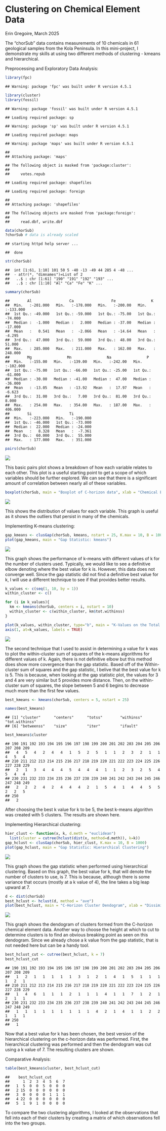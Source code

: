 Clustering on Chemical Element Data
================
Erin Gregoire,
March 2025

The “chorSub” data contains measurements of 10 chemicals in 61
geological samples from the Kola Peninsula. In this mini-project, I
demonstrate my skills at using two different methods of clustering -
kmeans and hierarchical.

Preprocessing and Exploratory Data Analysis:

``` r
library(fpc)
```

    ## Warning: package 'fpc' was built under R version 4.5.1

``` r
library(cluster)
library(fossil)
```

    ## Warning: package 'fossil' was built under R version 4.5.1

    ## Loading required package: sp

    ## Warning: package 'sp' was built under R version 4.5.1

    ## Loading required package: maps

    ## Warning: package 'maps' was built under R version 4.5.1

    ## 
    ## Attaching package: 'maps'

    ## The following object is masked from 'package:cluster':
    ## 
    ##     votes.repub

    ## Loading required package: shapefiles

    ## Loading required package: foreign

    ## 
    ## Attaching package: 'shapefiles'

    ## The following objects are masked from 'package:foreign':
    ## 
    ##     read.dbf, write.dbf

``` r
data(chorSub)
?chorSub # data is already scaled
```

    ## starting httpd help server ...

    ##  done

``` r
str(chorSub)
```

    ##  int [1:61, 1:10] 101 50 5 -40 -13 -49 44 285 4 -48 ...
    ##  - attr(*, "dimnames")=List of 2
    ##   ..$ : chr [1:61] "190" "191" "192" "193" ...
    ##   ..$ : chr [1:10] "Al" "Ca" "Fe" "K" ...

``` r
summary(chorSub)
```

    ##        Al                 Ca                 Fe                K           
    ##  Min.   :-201.000   Min.   :-178.000   Min.   :-200.00   Min.   :-133.000  
    ##  1st Qu.: -49.000   1st Qu.: -59.000   1st Qu.: -75.00   1st Qu.: -74.000  
    ##  Median :  -1.000   Median :   2.000   Median : -37.00   Median : -17.000  
    ##  Mean   :   0.541   Mean   :  -2.066   Mean   : -14.64   Mean   :  -4.295  
    ##  3rd Qu.:  47.000   3rd Qu.:  59.000   3rd Qu.:  48.00   3rd Qu.:  51.000  
    ##  Max.   : 285.000   Max.   : 211.000   Max.   : 162.00   Max.   : 248.000  
    ##        Mg                Mn                Na                P           
    ##  Min.   :-155.00   Min.   :-139.00   Min.   :-242.00   Min.   :-102.000  
    ##  1st Qu.: -75.00   1st Qu.: -66.00   1st Qu.: -25.00   1st Qu.: -61.000  
    ##  Median : -30.00   Median : -41.00   Median :  47.00   Median : -36.000  
    ##  Mean   : -13.05   Mean   : -13.92   Mean   :  17.97   Mean   :  -6.623  
    ##  3rd Qu.:  31.00   3rd Qu.:   7.00   3rd Qu.:  81.00   3rd Qu.:   8.000  
    ##  Max.   : 254.00   Max.   : 354.00   Max.   : 187.00   Max.   : 406.000  
    ##        Si                 Ti          
    ##  Min.   :-223.000   Min.   :-190.000  
    ##  1st Qu.: -46.000   1st Qu.: -73.000  
    ##  Median :  22.000   Median : -24.000  
    ##  Mean   :   8.328   Mean   :  -7.361  
    ##  3rd Qu.:  60.000   3rd Qu.:  55.000  
    ##  Max.   : 177.000   Max.   : 351.000

``` r
pairs(chorSub)
```

![](Clustering-on-Chemical-Element-Data_files/figure-gfm/unnamed-chunk-1-1.png)<!-- -->

This basic pairs plot shows a breakdown of how each variable relates to
each other. This plot is a useful starting point to get a scope of which
variables should be further explored. We can see that there is a
significant amount of correlation between nearly all of these variables.

``` r
boxplot(chorSub, main = "Boxplot of C-horizon data", xlab = "Chemical Elements", ylab = "Range")
```

![](Clustering-on-Chemical-Element-Data_files/figure-gfm/unnamed-chunk-2-1.png)<!-- -->

This shows the distribution of values for each variable. This graph is
useful as it shows the outliers that persist in many of the chemicals.

Implementing K-means clustering:

``` r
gap_kmeans <- clusGap(chorSub, kmeans, nstart = 25, K.max = 10, B = 1000)
plot(gap_kmeans, main = "Gap Statistic: kmeans")
```

![](Clustering-on-Chemical-Element-Data_files/figure-gfm/unnamed-chunk-3-1.png)<!-- -->

This graph shows the performance of k-means with different values of k
for the number of clusters used. Typically, we would like to see a
definitive elbow denoting where the best value for k is. However, this
data does not converge well. Since the gap statistic did not find a
definitive best value for k, I will use a different technique to see if
that provides better results.

``` r
k_values <- c(seq(1, 10, by = 1))
within_cluster <- c()

for (i in k_values){
  km <- kmeans(chorSub, centers = i, nstart = 10)
  within_cluster <- c(within_cluster, km$tot.withinss)
}

plot(k_values, within_cluster, type="b", main = "K-Values on the Total Within-Cluster Sum of Squares", xlab = "K-Values", ylab = "Within-Cluster")
axis(1, at=k_values, labels = TRUE) 
```

![](Clustering-on-Chemical-Element-Data_files/figure-gfm/unnamed-chunk-4-1.png)<!-- -->

The second technique that I used to assist in determining a value for k
was to plot the within-cluster sum of squares of the k-means algorithms
for different values of k. Again, there is not definitive elbow but this
method does show more covergence than the gap statistic. Based off of
the Within-cluster sum of squares and the gap statistic, I belive that
the best value for k is 5. This is because, when looking at the gap
statistic plot, the values for 3 and 4 are very similar but 5 provides
more distance. Then, on the within-cluster sum of squares, the slope
between 5 and 6 begins to decrease much more than the first few values.

``` r
best_kmeans <- kmeans(chorSub, centers = 5, nstart = 25)

names(best_kmeans)
```

    ## [1] "cluster"      "centers"      "totss"        "withinss"     "tot.withinss"
    ## [6] "betweenss"    "size"         "iter"         "ifault"

``` r
best_kmeans$cluster
```

    ## 190 191 192 193 194 195 196 197 198 199 200 201 202 203 204 205 206 207 208 209 
    ##   4   5   4   2   4   4   1   5   2   5   1   1   2   3   2   1   1   4   5   4 
    ## 210 211 212 213 214 215 216 217 218 219 220 221 222 223 224 225 226 227 228 229 
    ##   2   1   3   4   4   4   5   4   4   4   1   1   2   3   2   5   4   5   4   4 
    ## 230 231 232 233 234 235 236 237 238 239 240 241 242 243 244 245 246 247 248 249 
    ##   2   2   2   4   2   4   4   4   2   1   5   4   1   4   4   5   5   2   2   5 
    ## 250 
    ##   2

After choosing the best k value for k to be 5, the best k-means
algorithm was created with 5 clusters. The results are shown here.

Implementing Hierarchical clustering:

``` r
hier_clust <- function(x, k, d.meth = "euclidean")
  list(cluster = cutree(hclust(dist(x, method=d.meth)), k=k))
gap_hclust <- clusGap(chorSub, hier_clust, K.max = 10, B = 1000)
plot(gap_hclust, main = "Gap Statistic: Hierarchical Clustering")
```

![](Clustering-on-Chemical-Element-Data_files/figure-gfm/unnamed-chunk-6-1.png)<!-- -->

This graph shows the gap statistic when performed using hierarchical
clustering. Based on this graph, the best value for k, that will denote
the number of clusters to use, is 7. This is because, although there is
some variance that occurs (mostly at a k value of 4), the line takes a
big leap upward at 7.

``` r
d <- dist(chorSub)
best_hclust <- hclust(d, method = "ave")
plot(best_hclust, main = "C-Horizon Cluster Dendogram", xlab = "Dissimilarity")
```

![](Clustering-on-Chemical-Element-Data_files/figure-gfm/unnamed-chunk-7-1.png)<!-- -->

This graph shows the dendogram of clusters formed from the C-horizon
chemical element data. Another way to choose the height at which to cut
to determine clusters is to find an obvious breaking point as seen on
this dendogram. Since we already chose a k value from the gap statistic,
that is not needed here but can be a handy tool.

``` r
best_hclust_cut <- cutree(best_hclust, k = 7)
best_hclust_cut
```

    ## 190 191 192 193 194 195 196 197 198 199 200 201 202 203 204 205 206 207 208 209 
    ##   1   2   1   1   1   1   1   3   1   2   1   4   1   5   1   1   1   1   2   1 
    ## 210 211 212 213 214 215 216 217 218 219 220 221 222 223 224 225 226 227 228 229 
    ##   1   4   6   1   1   1   2   1   1   1   4   1   1   7   1   2   1   2   1   1 
    ## 230 231 232 233 234 235 236 237 238 239 240 241 242 243 244 245 246 247 248 249 
    ##   1   1   1   1   1   1   1   1   1   4   2   1   4   1   1   2   2   1   1   1 
    ## 250 
    ##   1

Now that a best value for k has been chosen, the best version of the
hierarchical clustering on the c-horizon data was performed. First, the
hierarchical clustering was performed and then the dendogram was cut
using a k value of 7. The resulting clusters are shown.

Comparative Analysis:

``` r
table(best_kmeans$cluster, best_hclust_cut)
```

    ##    best_hclust_cut
    ##      1  2  3  4  5  6  7
    ##   1  5  0  0  5  0  0  0
    ##   2 15  0  0  0  0  0  0
    ##   3  0  0  0  0  1  1  1
    ##   4 22  0  0  0  0  0  0
    ##   5  1  9  1  0  0  0  0

To compare the two clustering algorithms, I looked at the observations
that fell into each of their clusters by creating a matrix of which
observations fell into the two groups.
